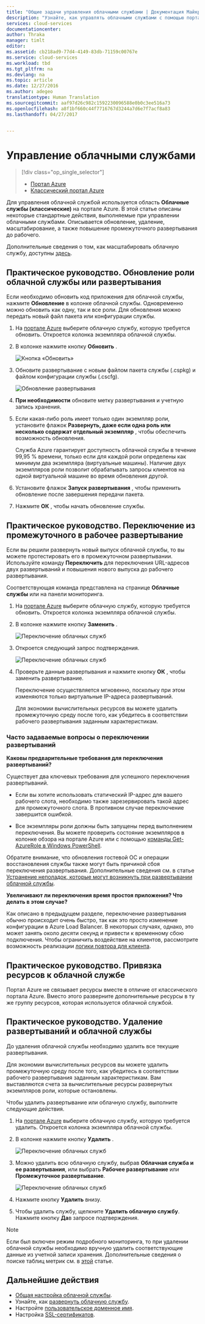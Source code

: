 ```yaml
---
title: "Общие задачи управления облачными службами | Документация Майкрософт"
description: "Узнайте, как управлять облачными службами с помощью портала Azure. В этих примерах используется портал Azure."
services: cloud-services
documentationcenter: 
author: Thraka
manager: timlt
editor: 
ms.assetid: cb218ad9-77d4-4149-83db-71159c00767e
ms.service: cloud-services
ms.workload: tbd
ms.tgt_pltfrm: na
ms.devlang: na
ms.topic: article
ms.date: 12/27/2016
ms.author: adegeo
translationtype: Human Translation
ms.sourcegitcommit: aaf97d26c982c1592230096588e0b0c3ee516a73
ms.openlocfilehash: a8f1bf660c44f7716767d3244a7d6e7f7acf8a83
ms.lasthandoff: 04/27/2017


---
```

# <a name="how-to-manage-cloud-services"></a>Управление облачными службами
> [!div class="op_single_selector"]
> * [Портал Azure](cloud-services-how-to-manage-portal.md)
> * [Классический портал Azure](cloud-services-how-to-manage.md)
>
>

Для управления облачной службой используется область **Облачные службы (классические)** на портале Azure. В этой статье описаны некоторые стандартные действия, выполняемые при управлении облачными службами. Описывается обновление, удаление, масштабирование, а также повышение промежуточного развертывания до рабочего.

Дополнительные сведения о том, как масштабировать облачную службу, доступны [здесь](cloud-services-how-to-scale-portal.md).

## <a name="how-to-update-a-cloud-service-role-or-deployment"></a>Практическое руководство. Обновление роли облачной службы или развертывания
Если необходимо обновить код приложения для облачной службы, нажмите **Обновление** в колонке облачной службы. Одновременно можно обновить как одну, так и все роли. Для обновления можно передать новый файл пакета или конфигурации службы.

1. На [портале Azure][Azure portal] выберите облачную службу, которую требуется обновить. Откроется колонка экземпляра облачной службы.
2. В колонке нажмите кнопку **Обновить** .

    ![Кнопка «Обновить»](./media/cloud-services-how-to-manage-portal/update-button.png)

3. Обновите развертывание с новым файлом пакета службы (.cspkg) и файлом конфигурации службы (.cscfg).

    ![Обновление развертывания](./media/cloud-services-how-to-manage-portal/update-blade.png)

4. **При необходимости** обновите метку развертывания и учетную запись хранения.
5. Если какая-либо роль имеет только один экземпляр роли, установите флажок **Развернуть, даже если одна роль или несколько содержат отдельный экземпляр** , чтобы обеспечить возможность обновления.

    Служба Azure гарантирует доступность облачной службы в течение 99,95 % времени, только если для каждой роли определены как минимум два экземпляра (виртуальные машины). Наличие двух экземпляров роли позволит обрабатывать запросы клиентов на одной виртуальной машине во время обновления другой.

6. Установите флажок **Запуск развертывания** , чтобы применить обновление после завершения передачи пакета.
7. Нажмите **ОК** , чтобы начать обновление службы.

## <a name="how-to-swap-deployments-to-promote-a-staged-deployment-to-production"></a>Практическое руководство. Переключение из промежуточного в рабочее развертывание
Если вы решили развернуть новый выпуск облачной службы, то вы можете протестировать его в промежуточном развертывании. Используйте команду **Переключить** для переключения URL-адресов двух развертываний и повышения нового выпуска до рабочего развертывания.

Соответствующая команда представлена на странице **Облачные службы** или на панели мониторинга.

1. На [портале Azure][Azure portal] выберите облачную службу, которую требуется обновить. Откроется колонка экземпляра облачной службы.
2. В колонке нажмите кнопку **Заменить** .

    ![Переключение облачных служб](./media/cloud-services-how-to-manage-portal/swap-button.png)

3. Откроется следующий запрос подтверждения.

    ![Переключение облачных служб](./media/cloud-services-how-to-manage-portal/swap-prompt.png)

4. Проверьте данные развертывания и нажмите кнопку **ОК** , чтобы заменить развертывание.

    Переключение осуществляется мгновенно, поскольку при этом изменяются только виртуальные IP-адреса развертываний.

    Для экономии вычислительных ресурсов вы можете удалить промежуточную среду после того, как убедитесь в соответствии рабочего развертывания заданным характеристикам.

### <a name="common-questions-about-swapping-deployments"></a>Часто задаваемые вопросы о переключении развертываний

**Каковы предварительные требования для переключения развертываний?**

Существует два ключевых требования для успешного переключения развертываний.

- Если вы хотите использовать статический IP-адрес для вашего рабочего слота, необходимо также зарезервировать такой адрес для промежуточного слота. В противном случае переключение завершится ошибкой.

- Все экземпляры роли должны быть запущены перед выполнением переключения. Вы можете проверить состояние экземпляров в колонке обзора на портале Azure или с помощью [команды Get-AzureRole в Windows PowerShell](/powershell/module/azure/get-azurerole?view=azuresmps-3.7.0).

Обратите внимание, что обновления гостевой ОС и операции восстановления службы также могут быть причиной сбоя переключения развертывания. Дополнительные сведения см. в статье [Устранение неполадок, которые могут возникнуть при развертывании облачной службы](cloud-services-troubleshoot-deployment-problems.md).

**Увеличивают ли переключения время простоя приложения? Что делать в этом случае?**

Как описано в предыдущем разделе, переключение развертывания обычно происходит очень быстро, так как это просто изменение конфигурации в Azure Load Balancer. В некоторых случаях, однако, это может занять около десяти секунд и привести к временному сбою подключения. Чтобы ограничить воздействие на клиентов, рассмотрите возможность реализации [логики повтора для клиента](../best-practices-retry-general.md).

## <a name="how-to-link-a-resource-to-a-cloud-service"></a>Практическое руководство. Привязка ресурсов к облачной службе
Портал Azure не связывает ресурсы вместе в отличие от классического портала Azure. Вместо этого разверните дополнительные ресурсы в ту же группу ресурсов, которая используется облачной службой.

## <a name="how-to-delete-deployments-and-a-cloud-service"></a>Практическое руководство. Удаление развертываний и облачной службы
До удаления облачной службы необходимо удалить все текущие развертывания.

Для экономии вычислительных ресурсов вы можете удалить промежуточную среду после того, как убедитесь в соответствии рабочего развертывания заданным характеристикам. Вам выставляются счета за вычислительные ресурсы развернутых экземпляров роли, которые остановлены.

Чтобы удалить развертывание или облачную службу, выполните следующие действия.

1. На [портале Azure][Azure portal] выберите облачную службу, которую требуется удалить. Откроется колонка экземпляра облачной службы.
2. В колонке нажмите кнопку **Удалить** .

    ![Переключение облачных служб](./media/cloud-services-how-to-manage-portal/delete-button.png)

3. Можно удалить всю облачную службу, выбрав **Облачная служба и ее развертывания**, или выбрать **Рабочее развертывание** или **Промежуточное развертывание**.

    ![Переключение облачных служб](./media/cloud-services-how-to-manage-portal/delete-blade.png)

4. Нажмите кнопку **Удалить** внизу.
5. Чтобы удалить службу, щелкните **Удалить облачную службу**. Нажмите кнопку **Да**в запросе подтверждения.

> [!NOTE]
> Если был включен режим подробного мониторинга, то при удалении облачной службы необходимо вручную удалить соответствующие данные из учетной записи хранения. Дополнительные сведения о поиске таблиц метрик см. в [этой](cloud-services-how-to-monitor.md) статье.
>
>

[Azure portal]: https://portal.azure.com

## <a name="next-steps"></a>Дальнейшие действия
* [Общая настройка облачной службы](cloud-services-how-to-configure-portal.md).
* Узнайте, как [развернуть облачную службу](cloud-services-how-to-create-deploy-portal.md).
* Настройте [пользовательское доменное имя](cloud-services-custom-domain-name-portal.md).
* Настройка [SSL-сертификатов](cloud-services-configure-ssl-certificate-portal.md).

